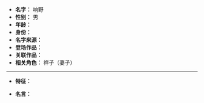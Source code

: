 
- **名字：** 响野
- **性别：** 男
- **年龄：** 
- **身份：** 
- **名字来源：** 
- **登场作品：** 
- **关联作品：** 
- **相关角色：** 祥子（妻子）

---

- **特征：** 

- **名言：** 
